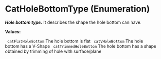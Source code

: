 # CatHoleBottomType (Enumeration)

**_Hole bottom type._**
It describes the shape the hole bottom can have.

**Values:**

` catFlatHoleBottom`      The hole bottom is flat
` catVHoleBottom`      The hole bottom has a V-Shape
` catTrimmedHoleBottom`      The hole bottom has a shape obtained by trimming of hole with surface/plane
